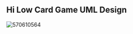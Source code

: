 ## Hi Low Card Game UML Design

 ![570610564](https://fbcdn-sphotos-b-a.akamaihd.net/hphotos-ak-xpf1/v/t34.0-12/12188738_901941603216432_205144624_n.jpg?oh=56526fe01e1d2b0bdabcc0ac5eca8faf&oe=56357803&__gda__=1446293726_eac26664dca2559e72a63cce1ce1715e)
